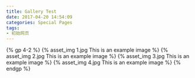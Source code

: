 ```yaml
---
title: Gallery Test
date: 2017-04-20 14:54:09
categories: Special Pages
tags:
- 初始网页
---
```

{% gp 4-2 %}
{% asset_img 1.jpg This is an example image %}
{% asset_img 2.jpg This is an example image %}
{% asset_img 3.jpg This is an example image %}
{% asset_img 4.jpg This is an example image %}
{% endgp %}




